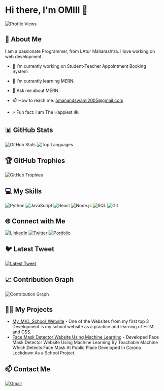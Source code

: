 # Hi there, I'm OMIII 👋

![Profile Views](https://komarev.com/ghpvc/?username=ItsOmiii2005&style=flat-square&color=blue)

## 🚀 About Me
I am a passionate Programmer, from LAtur Maharashtra. I love working on web development.

- 🔭 I’m currently working on Student-Teacher Appointment Booking System
- 🌱 I’m currently learning MERN.

- 💬 Ask me about MERN.
- 📫 How to reach me: omanandswami2005@gmail.com.
- ⚡ Fun fact: I am The Happiest 😁.

## 📊 GitHub Stats
![GitHub Stats](https://github-readme-stats.vercel.app/api?username=ItsOmiii2005&show_icons=true&theme=radical)
![Top Languages](https://github-readme-stats.vercel.app/api/top-langs/?username=ItsOmiii2005&layout=compact&theme=radical)

## 🏆 GitHub Trophies
![GitHub Trophies](https://github-profile-trophy.vercel.app/?username=ItsOmiii2005&theme=radical)


## 💻 My Skills
![Python](https://img.shields.io/badge/-Python-333333?style=flat&logo=python)
![JavaScript](https://img.shields.io/badge/-JavaScript-333333?style=flat&logo=javascript)
![React](https://img.shields.io/badge/-React-333333?style=flat&logo=react)
![Node.js](https://img.shields.io/badge/-Node.js-333333?style=flat&logo=node.js)
![SQL](https://img.shields.io/badge/-SQL-333333?style=flat&logo=postgresql)
![Git](https://img.shields.io/badge/-Git-333333?style=flat&logo=git)

## 🌐 Connect with Me
[![LinkedIn](https://img.shields.io/badge/-LinkedIn-0077B5?style=flat&logo=linkedin)](https://www.linkedin.com/in/omanandswami/)
[![Twitter](https://img.shields.io/badge/-Twitter-1DA1F2?style=flat&logo=twitter)](https://twitter.com/OmanandSwa2005)
[![Portfolio](https://img.shields.io/badge/-Portfolio-333333?style=flat&logo=web)](https://yourportfolio.com)

## 🐦 Latest Tweet
[![Latest Tweet](https://gtce.itsvg.in/api?username=yourtwitterusername)](https://twitter.com/OmanandSwa2005)

## 📈 Contribution Graph
![Contribution Graph](https://activity-graph.herokuapp.com/graph?username=ItsOmiii2005&theme=redical)

## 🧑‍💻 My Projects
- [My_MVL_School_Website](https://github.com/ItsOmiii2005/MVL_School_Website) - One of the Websites from my first top 3 Development is my school website as a practice and learning of HTML and CSS.
- [Face Mask Detector Website Using Machine Learning](https://github.com/ItsOmiii2005/FaceMask_Detector_Machine_learning_project_with_techableMachine) - Developed Face Mask Detector Website Using Machine Learning By Teachable Machine Which Detects Face Mask At Public Place
Developed In Corona Lockdown As a School Project.
## 📫 Contact Me
[![Gmail](https://img.shields.io/badge/-Gmail-D14836?style=flat&logo=gmail&logoColor=white)](mailto:omanandswami2005@gmail.com)
